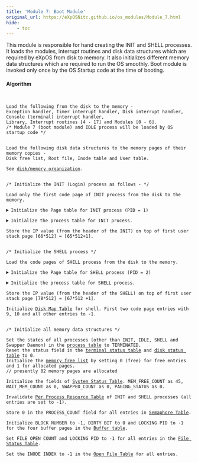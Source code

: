 ```yaml
---
title: 'Module 7: Boot Module'
original_url: https://eXpOSNitc.github.io/os_modules/Module_7.html
hide:
    - toc
---
```


This module is responsible for hand creating the INIT and SHELL processes. It loads the modules, interrupt routines and disk data structures which are required by eXpOS from disk to memory. It also initializes different memory data structures which are required to run the OS smoothly. Boot module is invoked only once by the OS Startup code at the time of booting.

#### Algorithm

<pre><code>

Load the following from the disk to the memory - 
Exception handler, Timer interrupt handler, Disk interrupt handler, Console (terminal) interrupt handler, 
Library, Interrupt routines [4 - 17] and Modules [0 - 6]. 
/* Module 7 (boot module) and IDLE process will be loaded by OS startup code */


Load the following disk data structures to the memory pages of their memory copies - 
Disk free list, Root file, Inode table and User table.

See <a href="../../os-implementation/" target="_blank">disk/memory organization</a>.


/* Initialize the INIT (Login) process as follows - */

Load only the first code page of INIT process from the disk to the memory.

<details class="code-accordion"><summary>Initialize the Page table for INIT process (PID = 1)</summary>
    Use <a href="../../support-tools/constants/" target="_blank">PAGE_TABLE_BASE</a> + 20 as starting address for the page table of INIT process.
    Set the memory pages 63 and 64 for library entries in the <a href="../../os-design/process-table/#per_page_table" target="_blank">page table</a>. Set "0100" as auxiliary information for library pages. <!--the reference bit to 0, valid bit to 1, write bit to 0.-->
    Set the first code page entry to 65 (See <a href="../../os-implementation/" target="_blank">memory organization</a>) and auxiliary information for valid code pages as "0100". <!--Set valid bit to 1 and write bit to 0.-->  
    Set the first stack page entry to 66 and auxiliary information to "0110".<!--valid bit to 1, write bit to 1. Set second stack page entry to -1 and valid bit to 0.-->
    Set remaining code pages, remaining stack page and heap pages entries to -1 and auxiliary information to "0000".
</details>
<details class="code-accordion"><summary>Initialize the process table for INIT process.</summary>
    Initialize the fields of <a href="../../os-design/process-table/" target="_blank">process table</a> as - TICK as 0, PID as 1, USERID as 0, STATE as CREATED,
    USER AREA PAGE NUMBER as 77 (allocated from free user space), KPTR to 0, UPTR to 4096 (starting of first user stack page), 
    PTBR to PAGE_TABLE_BASE + 20 and PTLR as 10.
</details>
Store the IP value (from the header of the INIT) on top of first user stack page [66*512] = [65*512+1].


/* Initialize the SHELL process */

Load the code pages of SHELL process from the disk to the memory.

<details class="code-accordion"><summary>Initialize the Page table for SHELL process (PID = 2)</summary>
    Use <a href="../../support-tools/constants/" target="_blank">PAGE_TABLE_BASE</a> + 40 as starting address for the page table of SHELL process.
    Set the memory pages 63 and 64 for library entries in the <a href="../../os-design/process-table/#per_page_table" target="_blank">page table</a>.
    Set "0100" as auxiliary information for library pages. <!--the reference bit to 0, valid bit to 1, write bit to 0.-->
    Set the code page entries to 67 and 68 (See <a href="../../os-implementation/" target="_blank">memory organization</a>) and auxiliary information for valid code pages as "0100". <!--Set valid bit to 1 and write bit to 0.-->  
    Allocate two memory pages 78 and 79 for user stack.
    Set the two stack page entries to allocated memory pages and auxiliary information to "0110".<!--valid bit to 1, write bit to 1. Set second stack page entry to -1 and valid bit to 0.-->
    Set remaining code pages and heap pages entries to -1 and auxiliary information to "0000".
</details>
<details class="code-accordion"><summary>Initialize the process table for SHELL process.</summary>
    Initialize the fields of <a href="../../os-design/process-table/" target="_blank">process table</a> as - TICK as 0, PID as 2, USERID as 0, STATE as TERMINATED,
    USER AREA PAGE NUMBER as 80 (allocated from free user space), KPTR to 0, UPTR to 4096 (starting of first user stack page), 
    PTBR to PAGE_TABLE_BASE + 40 and PTLR as 10.
</details>
Store the IP value (from the header of the SHELL) on top of first user stack page [78*512] = [67*512 +1].    

Initialize <a href="../../os-design/process-table/#disk_map_table" target="_blank">Disk Map Table</a> for shell. First two code page entries with 9, 10 and all other entries to -1.


/* Initialize all memory data structures */

Set the states of all processes (other than INIT, IDLE, SHELL and Swapper Daemon) in the <a href="../../os-design/process-table/" target="_blank">process table</a> to TERMINATED.
Reset the status field in the <a href="../../os-design/mem-ds/#terminal-status-table" target="_blank">terminal status table</a> and <a href="../../os-design/mem-ds/#disk-status-table" target="_blank">disk status table</a> to 0.
Initialize the <a href="../../os-design/mem-ds/#memory-free-list" target="_blank">memory free list</a> by setting 0 (free) for free entries and 1 for allocated pages.
// presently 82 memory pages are allocated

Initialize the fields of <a href="../../os-design/mem-ds/#system-status-table" target="_blank">System Status Table</a>. MEM_FREE_COUNT as 45, WAIT_MEM_COUNT as 0, SWAPPED_COUNT as 0, PAGING_STATUS as 0.

Invalidate <a href="../../os-design/process-table/#per_process_table" target="_blank">Per Process Resource Table</a> of INIT and SHELL processes (all entries are set to -1).

Store 0 in the PROCESS_COUNT field for all entries in <a href="../../os-design/mem-ds/#semaphore-table" target="_blank">Semaphore Table</a>.

Initialize BLOCK NUMBER to -1, DIRTY BIT to 0 and LOCKING PID to -1 for the four buffer pages in the <a href="../../os-design/mem-ds/#buffer-table" target="_blank">Buffer table</a>.

Set FILE OPEN COUNT and LOCKING PID to -1 for all entries in the <a href="../../os-design/mem-ds/#file-inode-status-table" target="_blank">File Status Table</a>. 

Set the INODE INDEX to -1 in the <a <a href="../../os-design/mem-ds/" target="_blank">Open File Table</a> for all entries.


</code></pre>
